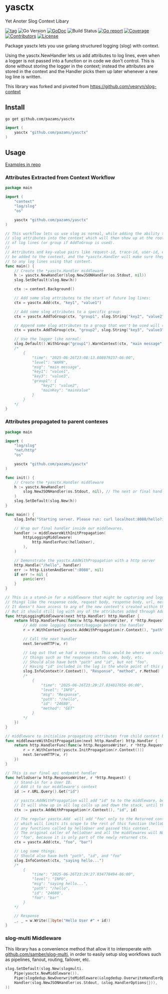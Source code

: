 # yasctx
Yet Anoter Slog Context Libary


[![tag](https://img.shields.io/github/tag/pazams/yasctx.svg)](https://github.com/pazams/yasctx/releases)
![Go Version](https://img.shields.io/badge/Go-%3E%3D%201.21-%23007d9c)
[![GoDoc](https://godoc.org/github.com/pazams/yasctx?status.svg)](https://pkg.go.dev/github.com/pazams/yasctx)
![Build Status](https://github.com/pazams/yasctx/actions/workflows/build_and_test.yml/badge.svg)
[![Go report](https://goreportcard.com/badge/github.com/pazams/yasctx)](https://goreportcard.com/report/github.com/pazams/yasctx)
[![Coverage](https://img.shields.io/codecov/c/github/pazams/yasctx)](https://codecov.io/gh/pazams/yasctx)
[![Contributors](https://img.shields.io/github/contributors/pazams/yasctx)](https://github.com/pazams/yasctx/graphs/contributors)
[![License](https://img.shields.io/github/license/pazams/yasctx)](./LICENSE)


Package yasctx lets you use golang structured logging (slog) with context.

Using the yasctx.NewHandler lets us add attributes to log lines, even when a logger is not passed into a function or in code we don't control. This is done without storing the logger in the context; instead the attributes are stored in the context and the Handler picks them up later whenever a new log line is written.

This library was forked and pivoted from https://github.com/veqryn/slog-context
## Install

```
go get github.com/pazams/yasctx
```

```go
import (
	yasctx "github.com/pazams/yasctx"
)
```

## Usage
[Examples in repo](examples/)
### Attributes Extracted from Context Workflow
```go
package main

import (
	"context"
	"log/slog"
	"os"

	yasctx "github.com/pazams/yasctx"
)

// This workflow lets us use slog as normal, while adding the ability to put
// slog attributes into the context which will then show up at the root level
// of log lines (or group if AddToGroup is used).
//
// Attributes and key-value pairs like request-id, trace-id, user-id, etc, can
// be added to the context, and the *yasctx.Handler will make sure they are added
// to any log lines using that context.
func main() {
	// Create the *yasctx.Handler middleware
	h := yasctx.NewHandler(slog.NewJSONHandler(os.Stdout, nil))
	slog.SetDefault(slog.New(h))

	ctx := context.Background()

	// Add some slog attributes to the start of future log lines:
	ctx = yasctx.Add(ctx, "key1", "value1")

	// Add some slog attributes to a specific group:
	ctx = yasctx.AddToGroup(ctx, "group1", slog.String("key2", "value2"))

	// Append some slog attributes to a group that won't be used will show up at the root level:
	ctx = yasctx.AddToGroup(ctx, "group2", slog.String("key3", "value3"))

	// Use the logger like normal:
	slog.Default().WithGroup("group1").WarnContext(ctx, "main message", "mainKey", "mainValue")
	/*
		{
		    "time": "2025-06-26T23:08:13.808079237-06:00",
		    "level": "WARN",
		    "msg": "main message",
		    "key1": "value1",
		    "key3": "value3",
		    "group1": {
		        "key2": "value2",
		        "mainKey": "mainValue"
		    }
		}
	*/
}

```

### Attributes propagated to parent contexes 
```go
package main

import (
	"log/slog"
	"net/http"
	"os"

	yasctx "github.com/pazams/yasctx"
)

func init() {
	// Create the *yasctx.Handler middleware
	h := yasctx.NewHandler(
		slog.NewJSONHandler(os.Stdout, nil), // The next or final handler in the chain
	)
	slog.SetDefault(slog.New(h))
}

func main() {
	slog.Info("Starting server. Please run: curl localhost:8080/hello?id=24680")

	// Wrap our final handler inside our middlewares.
	handler := middlewareWithInitPropagation(
		httpLoggingMiddleware(
			http.HandlerFunc(helloUser),
		),
	)

	// Demonstrate the yasctx.AddWithPropagation with a http server
	http.Handle("/hello", handler)
	err := http.ListenAndServe(":8080", nil)
	if err != nil {
		panic(err)
	}
}

// This is a stand-in for a middleware that might be capturing and logging out
// things like the response code, request body, response body, url, method, etc.
// It doesn't have access to any of the new context's created within the next handler.
// But it should still log with any of the attributes added through AddWithPropagation()
func httpLoggingMiddleware(next http.Handler) http.Handler {
	return http.HandlerFunc(func(w http.ResponseWriter, r *http.Request) {
		// Add some logging context/baggage before the handler
		r = r.WithContext(yasctx.AddWithPropagation(r.Context(), "path", r.URL.Path))

		// Call the next handler
		next.ServeHTTP(w, r)

		// Log out that we had a response. This would be where we could add
		// things such as the response status code, body, etc.
		// Should also have both "path" and "id", but not "foo".
		// Having "id" included in the log is the whole point of this package!
		slog.InfoContext(r.Context(), "Response", "method", r.Method)
		/*
			{
			    "time": "2025-06-26T23:29:27.034817656-06:00",
			    "level": "INFO",
			    "msg": "Response",
			    "path": "/hello",
			    "id": "24680",
			    "method": "GET"
			}
		*/
	})
}

// middleware to initialize propagating attributes from child context back to parents for each request.
func middlewareWithInitPropagation(next http.Handler) http.Handler {
	return http.HandlerFunc(func(w http.ResponseWriter, r *http.Request) {
		r = r.WithContext(yasctx.InitPropagation(r.Context()))
		next.ServeHTTP(w, r)
	})
}

// This is our final api endpoint handler
func helloUser(w http.ResponseWriter, r *http.Request) {
	// Stand-in for a User ID.
	// Add it to our middleware's context
	id := r.URL.Query().Get("id")

	// yasctx.AddWithPropagation will add "id" to to the middleware, because it is a synchronized map.
	// It will show up in all log calls up and down the stack, until the request in middlewareWithInitPropagation exits.
	ctx := yasctx.AddWithPropagation(r.Context(), "id", id)

	// The regular yasctx.Add  will add "foo" only to the Returned context,
	// which will limits its scope to the rest of this function (helloUser) and
	// any functions called by helloUser and passed this context.
	// The original caller of helloUser and all the middlewares will NOT see
	// "foo", because it is only part of the newly returned ctx.
	ctx = yasctx.Add(ctx, "foo", "bar")

	// Log some things.
	// Should also have both "path", "id", and "foo"
	slog.InfoContext(ctx, "saying hello...")
	/*
		{
		    "time": "2025-06-26T23:29:27.034778494-06:00",
		    "level": "INFO",
		    "msg": "saying hello...",
		    "path": "/hello",
		    "id": "24680",
		    "foo": "bar"
		}
	*/

	// Response
	_, _ = w.Write([]byte("Hello User #" + id))
}
```

### slog-multi Middleware
This library has a convenience method that allow it to interoperate with [github.com/samber/slog-multi](https://github.com/samber/slog-multi),
in order to easily setup slog workflows such as pipelines, fanout, routing, failover, etc.
```go
slog.SetDefault(slog.New(slogmulti.
	Pipe(yasctx.NewMiddleware()).
	Pipe(slogdedup.NewOverwriteMiddleware(&slogdedup.OverwriteHandlerOptions{})).
	Handler(slog.NewJSONHandler(os.Stdout, &slog.HandlerOptions{})),
))
```
